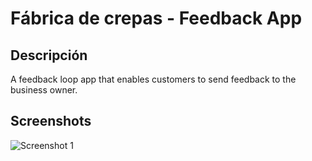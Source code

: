 # Fábrica de crepas - Feedback App

## Descripción

A feedback loop app that enables customers to send feedback to the business owner.

## Screenshots

![Screenshot 1](screenshots/first-question.png)